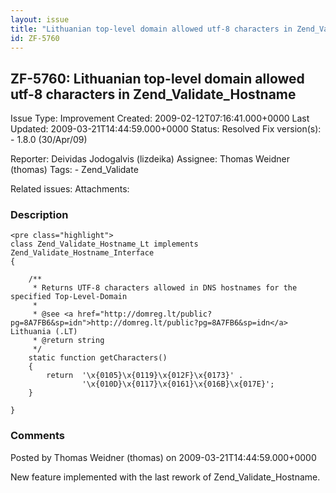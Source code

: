 ```yaml
---
layout: issue
title: "Lithuanian top-level domain allowed utf-8 characters in Zend_Validate_Hostname"
id: ZF-5760
---
```


ZF-5760: Lithuanian top-level domain allowed utf-8 characters in Zend\_Validate\_Hostname
-----------------------------------------------------------------------------------------

 Issue Type: Improvement Created: 2009-02-12T07:16:41.000+0000 Last Updated: 2009-03-21T14:44:59.000+0000 Status: Resolved Fix version(s): - 1.8.0 (30/Apr/09)
 
 Reporter:  Deividas Jodogalvis (lizdeika)  Assignee:  Thomas Weidner (thomas)  Tags: - Zend\_Validate
 
 Related issues: 
 Attachments: 
### Description

 
    <pre class="highlight">
    class Zend_Validate_Hostname_Lt implements Zend_Validate_Hostname_Interface
    {
    
        /**
         * Returns UTF-8 characters allowed in DNS hostnames for the specified Top-Level-Domain
         *
         * @see <a href="http://domreg.lt/public?pg=8A7FB6&sp=idn">http://domreg.lt/public?pg=8A7FB6&sp=idn</a> Lithuania (.LT)
         * @return string
         */
        static function getCharacters()
        {
            return  '\x{0105}\x{0119}\x{012F}\x{0173}' .
                    '\x{010D}\x{0117}\x{0161}\x{016B}\x{017E}';
        }
    
    }


 

 

### Comments

Posted by Thomas Weidner (thomas) on 2009-03-21T14:44:59.000+0000

New feature implemented with the last rework of Zend\_Validate\_Hostname.

 

 
